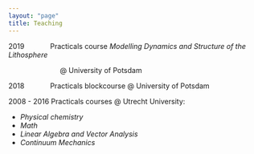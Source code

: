 ```yaml
---
layout: "page"
title: Teaching
---
```


2019 &nbsp;  &nbsp;  &nbsp;  &nbsp;  &nbsp;  &nbsp; Practicals course <a hyperref="https://www.gfz-potsdam.de/sektion/geodynamische-modellierung/ueberblick/arbeitsgruppen/crystals-kontinentale-riftdynamik-ueber-die-skalen-hinweg/course-university-of-potsdam-201819/" target="target">*Modelling Dynamics and Structure of the Lithosphere*</a> 

&nbsp; &nbsp; &nbsp; &nbsp; &nbsp; &nbsp; &nbsp; &nbsp; &nbsp; &nbsp; &nbsp; &nbsp; &nbsp; @ University of Potsdam

2018 &nbsp; &nbsp;  &nbsp;  &nbsp;  &nbsp;  &nbsp; Practicals blockcourse @ University of Potsdam

2008 - 2016 Practicals courses @ Utrecht University:
 * *Physical chemistry*
 * *Math*
 * *Linear Algebra and Vector Analysis* 
 * *Continuum Mechanics* 
